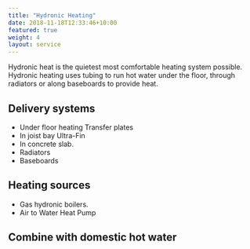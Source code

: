 ```yaml
---
title: "Hydronic Heating"
date: 2018-11-18T12:33:46+10:00
featured: true
weight: 4
layout: service
---
```


Hydronic heat is the quietest most comfortable heating system possible.  Hydronic heating uses tubing to run hot water under the floor, through radiators or along baseboards to provide heat.

## Delivery systems

- Under floor heating Transfer plates
- In joist bay Ultra-Fin
- In concrete slab.
- Radiators
- Baseboards

## Heating sources

- Gas hydronic boilers.
- Air to Water Heat Pump

## Combine with domestic hot water
